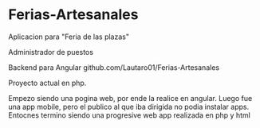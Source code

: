 # Ferias-Artesanales

Aplicacion para "Feria de las plazas"

Administrador de puestos

Backend para Angular github.com/Lautaro01/Ferias-Artesanales

Proyecto actual en php.

Empezo siendo una pogina web, por ende la realice en angular. Luego fue una app mobile, pero el publico al que iba dirigida no podia instalar apps. Entocnes termino siendo una progresive web app realizada en php y html

